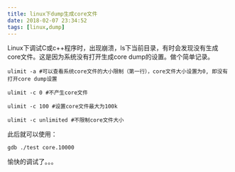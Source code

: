 ```yaml
---
title: linux下dump生成core文件
date: 2018-02-07 23:34:52
tags: [linux,dump]
---
```


Linux下调试C或c++程序时，出现崩溃，<!-- more -->ls下当前目录，有时会发现没有生成core文件。这是因为系统没有打开生成core dump的设置。做个简单记录。

```shell
ulimit -a #可以查看系统core文件的大小限制（第一行），core文件大小设置为0, 即没有打开core dump设置

ulimit -c 0 #不产生core文件

ulimit -c 100 #设置core文件最大为100k

ulimit -c unlimited #不限制core文件大小
```

此后就可以使用：

```shell
gdb ./test core.10000
```

愉快的调试了。。。